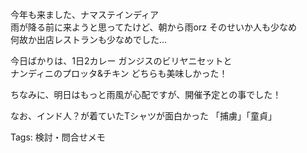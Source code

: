 今年も来ました、ナマステインディア  
雨が降る前に来ようと思ってたけど、朝から雨orz そのせいか人も少なめ  
何故か出店レストランも少なめでした…  

今日ばかりは、1日2カレー ガンジスのビリヤニセットと  
ナンディニのプロッタ&チキン どちらも美味しかった！  

ちなみに、明日はもっと雨風が心配ですが、開催予定との事でした！

なお、インド人？が着ていたTシャツが面白かった 「捕虜」「童貞」

Tags: 検討・問合せメモ